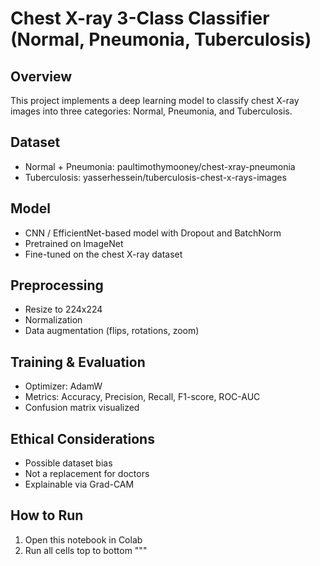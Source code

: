 # Chest X-ray 3-Class Classifier (Normal, Pneumonia, Tuberculosis)

## Overview
This project implements a deep learning model to classify chest X-ray images into three categories: Normal, Pneumonia, and Tuberculosis.

## Dataset
- Normal + Pneumonia: paultimothymooney/chest-xray-pneumonia
- Tuberculosis: yasserhessein/tuberculosis-chest-x-rays-images

## Model
- CNN / EfficientNet-based model with Dropout and BatchNorm
- Pretrained on ImageNet
- Fine-tuned on the chest X-ray dataset

## Preprocessing
- Resize to 224x224
- Normalization
- Data augmentation (flips, rotations, zoom)

## Training & Evaluation
- Optimizer: AdamW
- Metrics: Accuracy, Precision, Recall, F1-score, ROC-AUC
- Confusion matrix visualized

## Ethical Considerations
- Possible dataset bias
- Not a replacement for doctors
- Explainable via Grad-CAM

## How to Run
1. Open this notebook in Colab
2. Run all cells top to bottom
"""

